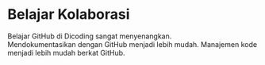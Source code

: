 # Belajar Kolaborasi
Belajar GitHub di Dicoding sangat menyenangkan.<br> 
Mendokumentasikan dengan GitHub menjadi lebih mudah.
Manajemen kode menjadi lebih mudah berkat GitHub.
